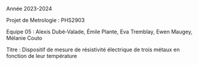 Année 2023-2024

Projet de Metrologie : PHS2903

Equipe 05 : Alexis Dubé‐Valade, Émile Plante, Eva Tremblay, Ewen Maugey, Mélanie Couto

Titre : Dispositif de mesure de résistivité électrique de trois métaux en fonction de leur température
